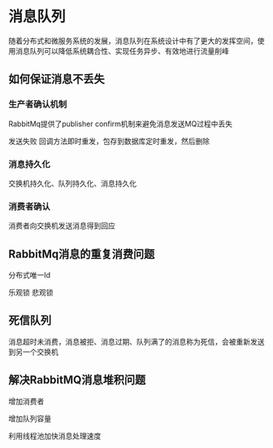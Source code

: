 # 消息队列

随着分布式和微服务系统的发展，消息队列在系统设计中有了更大的发挥空间，使用消息队列可以降低系统耦合性、实现任务异步、有效地进行流量削峰



## 如何保证消息不丢失

### 生产者确认机制

RabbitMq提供了publisher confirm机制来避免消息发送MQ过程中丢失

发送失败 回调方法即时重发，包存到数据库定时重发，然后删除

###  消息持久化

交换机持久化、队列持久化、消息持久化

### 消费者确认

消费者向交换机发送消息得到回应

## RabbitMq消息的重复消费问题

分布式唯一Id

乐观锁 悲观锁

## 死信队列

消息超时未消费，消息被拒、消息过期、队列满了的消息称为死信，会被重新发送到另一个交换机

## 解决RabbitMQ消息堆积问题

增加消费者

增加队列容量

利用线程池加快消息处理速度
